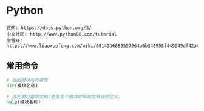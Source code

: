 # Python
	官网: https://docs.python.org/3/
	中文社区: http://www.python88.com/tutorial
	廖雪峰: https://www.liaoxuefeng.com/wiki/0014316089557264a6b348958f449949df42a6d3a2e542c000

## 常用命令
```python
# 返回模块所有属性
dir(模块名称)

# 返回模块帮助文档(更具各个模块的帮助文档说明生成) 
help(模块名称)
```